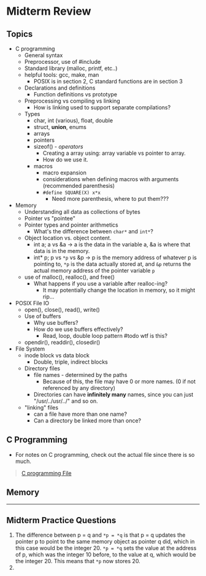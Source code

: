 # Midterm Review

## Topics
- C programming
	- General syntax
	- Preprocessor, use of #include
	- Standard library (malloc, printf, etc..)
	- helpful tools: gcc, make, man
		- POSIX is in section 2, C standard functions are in section 3
	- Declarations and definitions
		- Function definitions vs prototype
	- Preprocessing vs compiling vs linking
		- How is linking used to support separate compilations?
	- Types
		- char, int (various), float, double
		- struct, **union**, enums
		- arrays
		- pointers
		- sizeof() - *operators*
			- Creating a array using: array variable vs pointer to array.
			- How do we use it.
		- macros
			- macro expansion
			- considerations when defining macros with arguments (recommended parenthesis)
			- `#define SQUARE(X) x*x`
				- Need more parenthesis, where to put them???
- Memory
	- Understanding all data as collections of bytes
	- Pointer vs "pointee"
	- Pointer types and pointer arithmetics
		- What's the difference between `char*` and `int*`?
	- Object location vs. object content.
		- int a; a vs &a -> a is the data in the variable a, &a is where that data is in the memory.
		- int* p; p vs `*p` vs &p -> p is the memory address of whatever p is pointing to, `*p` is the data actually stored at, and `&p` returns the actual memory address of the pointer variable `p`
	- use of malloc(), realloc(), and free()
		- What happens if you use a variable after realloc-ing?
			- It may potentially change the location in memory, so it might rip...
- POSIX File IO
	- open(), close(), read(), write()
	- Use of buffers
		- Why use buffers?
		- How do we use buffers effectively?
			- Read, loop,  double loop pattern #todo wtf is this?
	- opendir(), readdir(), closedir()
- File System
	- inode block vs data block
		- Double, triple, indirect blocks
	- Directory files
		- file names - determined by the paths
			- Because of this, the file may have 0 or more names. (0 if not referenced by any directory)
		- Directories can have **infinitely many** names, since you can just "/usr/../usr/../" and so on.
	- "linking" files
		- can a file have more than one name?
		- Can a directory be linked more than once?

## C Programming
- For notes on C programming, check out the actual file since there is so much.

> [C programming File](c-basics.md)

## Memory

---

## Midterm Practice Questions

1. The difference between p = q and `*p = *q` is that p = q updates the pointer p to point to the same memory object as pointer q did, which in this case would be the integer 20. `*p = *q` sets the value at the address of p, which was the integer 10 before, to the value at q, which would be the integer 20. This means that `*p` now stores 20.
2. 